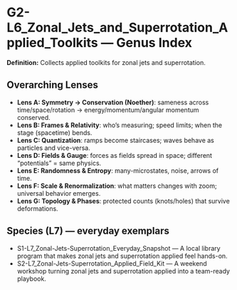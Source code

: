 # G2-L6_Zonal_Jets_and_Superrotation_Applied_Toolkits — Genus Index
**Definition:** Collects applied toolkits for zonal jets and superrotation.

## Overarching Lenses

- **Lens A: Symmetry -> Conservation (Noether)**: sameness across time/space/rotation → energy/momentum/angular momentum conserved.
- **Lens B: Frames & Relativity**: who’s measuring; speed limits; when the stage (spacetime) bends.
- **Lens C: Quantization**: ramps become staircases; waves behave as particles and vice-versa.
- **Lens D: Fields & Gauge**: forces as fields spread in space; different “potentials” = same physics.
- **Lens E: Randomness & Entropy**: many-microstates, noise, arrows of time.
- **Lens F: Scale & Renormalization**: what matters changes with zoom; universal behavior emerges.
- **Lens G: Topology & Phases**: protected counts (knots/holes) that survive deformations.

## Species (L7) — everyday exemplars
- S1-L7_Zonal-Jets-Superrotation_Everyday_Snapshot — A local library program that makes zonal jets and superrotation applied feel hands-on.
- S2-L7_Zonal-Jets-Superrotation_Applied_Field_Kit — A weekend workshop turning zonal jets and superrotation applied into a team-ready playbook.
